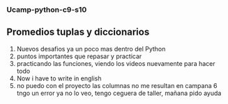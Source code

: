 ### Ucamp-python-c9-s10
## Promedios tuplas y diccionarios

1. Nuevos desafios ya un poco mas dentro del Python
2. puntos importantes que repasar y practicar
3. practicando las funciones, viendo los videos nuevamente para hacer todo
4. Now i have to write in english
5. no puedo con el proyecto las columnas no me resultan en campana
6 tngo un error ya no lo veo, tengo ceguera de taller, mañana pido ayuda